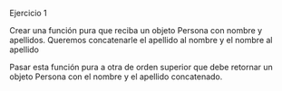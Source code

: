 Ejercicio 1

Crear una función pura que reciba un objeto Persona con nombre y apellidos.
Queremos concatenarle el apellido al nombre y el nombre al apellido

Pasar esta función pura a otra de orden superior que debe retornar un objeto Persona con el nombre y el apellido concatenado.